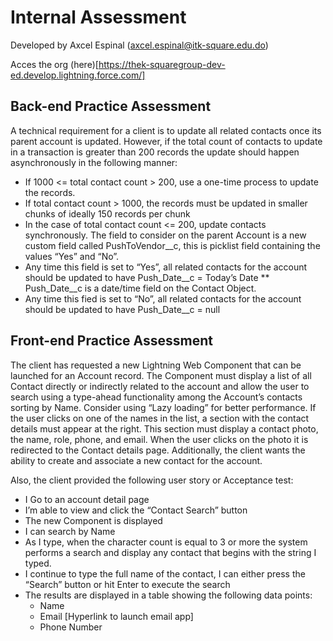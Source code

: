 # Internal Assessment
Developed by Axcel Espinal (axcel.espinal@itk-square.edu.do)

Acces the org (here)[https://thek-squaregroup-dev-ed.develop.lightning.force.com/]

## Back-end Practice Assessment
A technical requirement for a client is to update all related contacts once its parent account is updated.
However, if the total count of contacts to update in a transaction is greater than 200 records the update
should happen asynchronously in the following manner:
* If 1000 <= total contact count > 200, use a one-time process to update the records.
* If total contact count > 1000, the records must be updated in smaller chunks of ideally 150
records per chunk
* In the case of total contact count <= 200, update contacts synchronously.
The field to consider on the parent Account is a new custom field called PushToVendor__c, this is picklist
field containing the values “Yes” and “No”.
* Any time this field is set to “Yes”, all related contacts for the account should be updated to have
Push_Date__c = Today’s Date
 ** Push_Date__c is a date/time field on the Contact Object.
* Any time this fied is set to “No”, all related contacts for the account should be updated to have
Push_Date__c = null 

## Front-end Practice Assessment
The client has requested a new Lightning Web Component that can be launched for an Account record.
The Component must display a list of all Contact directly or indirectly related to the account and allow the
user to search using a type-ahead functionality among the Account’s contacts sorting by Name. Consider
using “Lazy loading” for better performance.
If the user clicks on one of the names in the list, a section with the contact details must appear at the
right. This section must display a contact photo, the name, role, phone, and email. When the user clicks
on the photo it is redirected to the Contact details page.
Additionally, the client wants the ability to create and associate a new contact for the account. 

Also, the client provided the following user story or Acceptance test:
* I Go to an account detail page
* I’m able to view and click the “Contact Search” button
* The new Component is displayed
* I can search by Name
* As I type, when the character count is equal to 3 or more the system performs a search and
display any contact that begins with the string I typed.
* I continue to type the full name of the contact, I can either press the “Search” button or hit
Enter to execute the search
* The results are displayed in a table showing the following data points:
  *  Name
  * Email [Hyperlink to launch email app]
  * Phone Number
